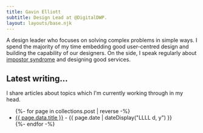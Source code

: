 ```yaml
---
title: Gavin Elliott
subtitle: Design Lead at @DigitalDWP.
layout: layouts/base.njk
---
```


<div class="intro">
A <span class="intro-highlight">design leader</span> who focuses on solving complex problems in simple ways. I spend the majority of my time <span class="intro-highlight">embedding good user-centred design</span> and <span class="intro-highlight">building the capability</span> of our designers. On the side, I speak regularly about <a href="/imposter-syndrome/">impostor syndrome</a> and designing good services.
</div>

## Latest writing...

I share articles about topics which I'm currently working through in my head.

<ul class="listing">
{%- for page in collections.post | reverse -%}
  <li>
    <a href="{{ page.url }}">{{ page.data.title }}</a> -
    <time datetime="{{ page.date }}">{{ page.date | dateDisplay("LLLL d, y") }}</time>
  </li>
{%- endfor -%}
</ul>
